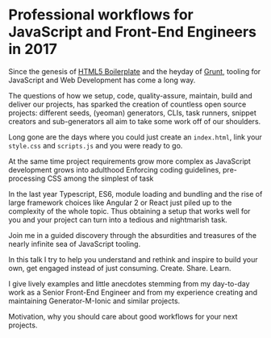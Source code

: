 # Professional workflows for JavaScript and Front-End Engineers in 2017

Since the genesis of [HTML5 Boilerplate](https://github.com/h5bp/html5-boilerplate) and the heyday of [Grunt](http://gruntjs.com/), tooling for JavaScript and Web Development has come a long way.

The questions of how we setup, code, quality-assure, maintain, build and deliver our projects, has sparked the creation of countless open source projects: different seeds, (yeoman) generators, CLIs, task runners, snippet creators and sub-generators all aim to take some work off of our shoulders.

Long gone are the days where you could just create an `index.html`, link your `style.css` and `scripts.js` and you were ready to go.

At the same time project requirements grow more complex as JavaScript development grows into adulthood
Enforcing coding guidelines, pre-processing CSS among the simplest of task

In the last year Typescript, ES6, module loading and bundling and the rise of large framework choices like Angular 2 or React just piled up to the complexity of the whole topic. Thus obtaining a setup that works well for you and your project can turn into a tedious and nightmarish task.

Join me in a guided discovery through the absurdities and treasures of the nearly infinite sea of JavaScript tooling.

In this talk I try to help you understand and rethink and inspire to build your own, get engaged instead of just consuming. Create. Share. Learn.

I give lively examples and little anecdotes stemming from my day-to-day work as a Senior Front-End Engineer and from my experience creating and maintaining Generator-M-Ionic and similar projects.

Motivation, why you should care about good workflows for your next projects.
